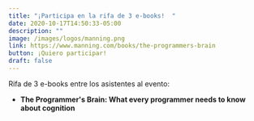 ```yaml
---
title: "¡Participa en la rifa de 3 e-books!  "
date: 2020-10-17T14:50:33-05:00
description: ""
image: /images/logos/manning.png
link: https://www.manning.com/books/the-programmers-brain
button: ¡Quiero participar!
draft: false 
---
```


Rifa de 3 e-books entre los asistentes al evento:

* **The Programmer's Brain: What every programmer needs to know about cognition**